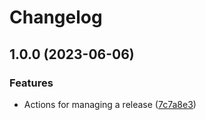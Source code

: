 # Changelog

## 1.0.0 (2023-06-06)


### Features

* Actions for managing a release ([7c7a8e3](https://github.com/oslokommune/composite-actions/commit/7c7a8e3b4916e4f026cce9fd76d6f8659b1fb390))
